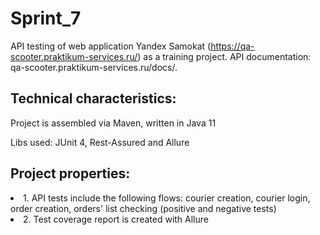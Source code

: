 # Sprint_7

API testing of web application Yandex Samokat (https://qa-scooter.praktikum-services.ru/) as a training project. API documentation: qa-scooter.praktikum-services.ru/docs/.
## Technical characteristics:
<p> Project is assembled via Maven, written in Java 11
<p> Libs used: JUnit 4, Rest-Assured and Allure

## Project properties:
<li> 1. API tests include the following flows: courier creation, courier login, order creation, orders' list checking (positive and negative tests)
<li> 2. Test coverage report is created with Allure
